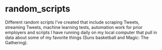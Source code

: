 # random_scripts

Different random scripts I've created that include scraping Tweets, streaming Tweets, machine learning tests, automation work for prior employers and scripts I have running daily on my local computer that pull in data about some of my favorite things (Suns basketball and Magic: The Gathering).

